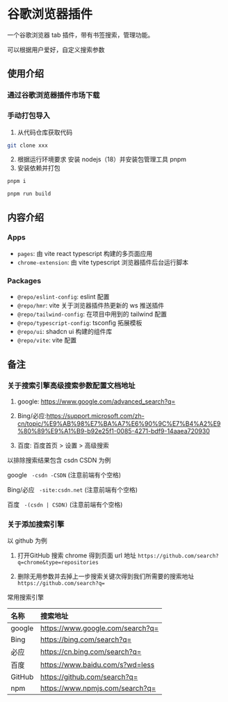 # 谷歌浏览器插件

一个谷歌浏览器 tab 插件，带有书签搜索，管理功能。

可以根据用户爱好，自定义搜索参数

## 使用介绍

### 通过谷歌浏览器插件市场下载

### 手动打包导入

1. 从代码仓库获取代码

```bash
git clone xxx
```

2. 根据运行环境要求 安装 nodejs（18）并安装包管理工具 pnpm
3. 安装依赖并打包

```bash
pnpm i

pnpm run build
```

## 内容介绍

### Apps

- `pages`: 由 vite react typescript 构建的多页面应用
- `chrome-extension`: 由 vite typescript 浏览器插件后台运行脚本

### Packages

- `@repo/eslint-config`: eslint 配置
- `@repo/hmr`: vite 关于浏览器插件热更新的 ws 推送插件
- `@repo/tailwind-config`: 在项目中用到的 tailwind 配置
- `@repo/typescript-config`: tsconfig 拓展模板
- `@repo/ui`: shadcn ui 构建的组件库
- `@repo/vite`: vite 配置

## 备注

### 关于搜索引擎高级搜索参数配置文档地址

1. google: https://www.google.com/advanced_search?q=

2. Bing/必应:https://support.microsoft.com/zh-cn/topic/%E9%AB%98%E7%BA%A7%E6%90%9C%E7%B4%A2%E9%80%89%E9%A1%B9-b92e25f1-0085-4271-bdf9-14aaea720930

3. 百度: 百度首页 > 设置 > 高级搜索

以排除搜索结果包含 csdn CSDN 为例

google ` -csdn -CSDN` (注意前端有个空格)

Bing/必应 ` -site:csdn.net` (注意前端有个空格)

百度 ` -(csdn | CSDN)` (注意前端有个空格)

### 关于添加搜索引擎

以 github 为例

1. 打开GitHub 搜索 chrome 得到页面 url 地址
   `https://github.com/search?q=chrome&type=repositories`

2. 删除无用参数并去掉上一步搜索关键次得到我们所需要的搜索地址
   `https://github.com/search?q=`

常用搜索引擎

| 名称   | 搜索地址                         |
| :----- | :------------------------------- |
| google | https://www.google.com/search?q= |
| Bing   | https://bing.com/search?q=       |
| 必应   | https://cn.bing.com/search?q=    |
| 百度   | https://www.baidu.com/s?wd=less  |
| GitHub | https://github.com/search?q=     |
| npm    | https://www.npmjs.com/search?q=  |
